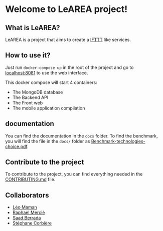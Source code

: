 # Welcome to LeAREA project!

## What is LeAREA?

LeAREA is a project that aims to create a [IFTTT](https://ifttt.com/) like services.

## How to use it?

Just run ```docker-compose up``` in the root of the project and go to [localhost:8081](http://localhost:8081) to use the web interface.

This docker compose will start 4 containers:
- The MongoDB database
- The Backend API
- The Front web
- The mobile application compilation


## documentation
You can find the documentation in the `docs` folder.
To find the benchmark, you will find the file in the `docs/` folder as [Benchmark-technologies-choice.pdf](docs/Benchmark-technologies-choice.pdf).

## Contribute to the project
To contribute to the project, you can find everything needed in the [CONTRIBUTING.md](docs/CONTRIBUTE.md) file.


## Collaborators
- [Léo Maman](https://github.com/mangasteak)
- [Raphael Mercié](https://github.com/raphaelMrci)
- [Saad Berrada](https://github.com/Codrux2200)
- [Stéphane Corbière](https://github.com/STCB)
